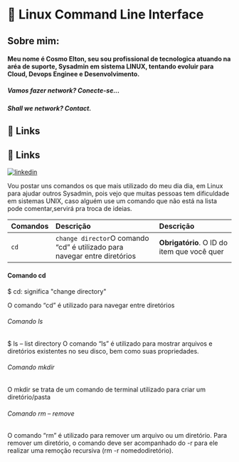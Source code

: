 # 🚀 Linux Command Line Interface

##  Sobre mim: 
#### Meu nome é Cosmo Elton, seu sou profissional de tecnologica atuando na aréa de suporte, Sysadmin em sistema LINUX, tentando evoluir para Cloud, Devops Enginee e Desenvolvimento.


##### Vamos fazer network? Conecte-se...
##### Shall we network? Contact.
## 🔗 Links
## 🔗 Links
[![linkedin](https://img.shields.io/badge/linkedin-0A66C2?style=for-the-badge&logo=linkedin&logoColor=white)](https://www.linkedin.com/)


Vou postar uns comandos os que mais utilizado do meu dia dia, em Linux para ajudar outros Sysadmin, pois vejo que muitas pessoas tem dificuldade em sistemas UNIX, caso alguém use um comando que não está na lista pode comentar,servirá pra troca de ideias.

| Comandos     | Descrição         | Descrição                                   |
| :----------- | :---------------- | :------------------------------------------ |
| `cd`         | `change director`O comando “cd” é utilizado para navegar entre diretórios | **Obrigatório**. O ID do item que você quer |

#### Comando cd

$ cd: significa "change directory"

O comando “cd” é utilizado para navegar entre diretórios

###### Comando ls
$ ls – list directory
O comando “ls” é utilizado para mostrar arquivos e diretórios existentes no seu disco, bem como suas propriedades.

###### Comando mkdir
O mkdir se trata de um comando de terminal utilizado para criar um diretório/pasta

###### Comando rm – remove
O comando “rm” é utilizado para remover um arquivo ou um diretório. Para remover um diretório, o comando deve ser acompanhado do -r para ele realizar uma remoção recursiva (rm -r nomedodiretório).

